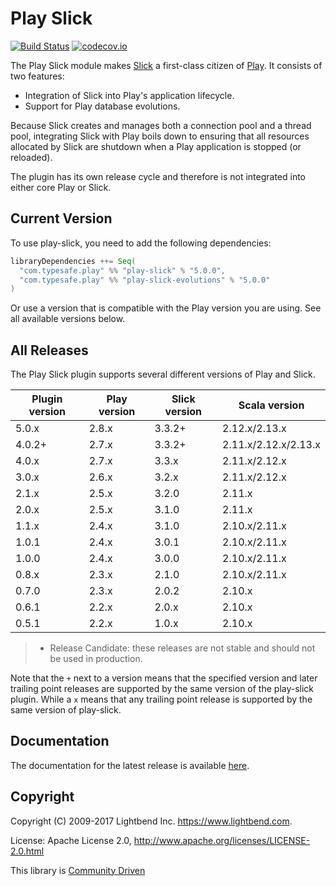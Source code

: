 # Play Slick

[![Build Status](https://travis-ci.org/playframework/play-slick.png?branch=master)](https://travis-ci.org/playframework/play-slick) [![codecov.io](https://codecov.io/github/playframework/play-slick/coverage.svg?branch=master)](https://codecov.io/github/playframework/play-slick?branch=master)

The Play Slick module makes [Slick] a first-class citizen of [Play]. It consists of two features:

- Integration of Slick into Play's application lifecycle.
- Support for Play database evolutions.

Because Slick creates and manages both a connection pool and a thread pool, integrating Slick with Play boils down to ensuring that all resources allocated by Slick are shutdown when a Play application is stopped (or reloaded).

[Play]: https://www.playframework.com
[Slick]: https://scala-slick.org/

The plugin has its own release cycle and therefore is not integrated into either core Play or Slick.

## Current Version

To use play-slick, you need to add the following dependencies:

```scala
libraryDependencies ++= Seq(
  "com.typesafe.play" %% "play-slick" % "5.0.0",
  "com.typesafe.play" %% "play-slick-evolutions" % "5.0.0"
)
```

Or use a version that is compatible with the Play version you are using. See all available versions below.

## All Releases

The Play Slick plugin supports several different versions of Play and Slick.

| Plugin version | Play version | Slick version | Scala version        |
|----------------|--------------|---------------|----------------------|
| 5.0.x          | 2.8.x        | 3.3.2+        | 2.12.x/2.13.x        |
| 4.0.2+         | 2.7.x        | 3.3.2+        | 2.11.x/2.12.x/2.13.x |
| 4.0.x          | 2.7.x        | 3.3.x         | 2.11.x/2.12.x        |
| 3.0.x          | 2.6.x        | 3.2.x         | 2.11.x/2.12.x        |
| 2.1.x          | 2.5.x        | 3.2.0         | 2.11.x               |
| 2.0.x          | 2.5.x        | 3.1.0         | 2.11.x               |
| 1.1.x          | 2.4.x        | 3.1.0         | 2.10.x/2.11.x        |
| 1.0.1          | 2.4.x        | 3.0.1         | 2.10.x/2.11.x        |
| 1.0.0          | 2.4.x        | 3.0.0         | 2.10.x/2.11.x        |
| 0.8.x          | 2.3.x        | 2.1.0         | 2.10.x/2.11.x        |
| 0.7.0          | 2.3.x        | 2.0.2         | 2.10.x               |
| 0.6.1          | 2.2.x        | 2.0.x         | 2.10.x               |
| 0.5.1          | 2.2.x        | 1.0.x         | 2.10.x               |

> * Release Candidate: these releases are not stable and should not be used in production.

Note that the `+` next to a version means that the specified version and later trailing point releases are supported by the same version of the play-slick plugin. While a `x` means that any trailing point release is supported by the same version of play-slick.

## Documentation

The documentation for the latest release is available [here](https://www.playframework.com/documentation/latest/PlaySlick).

## Copyright

Copyright (C) 2009-2017 Lightbend Inc. <https://www.lightbend.com>.

License: Apache License 2.0, <http://www.apache.org/licenses/LICENSE-2.0.html>

This library is [Community Driven](https://developer.lightbend.com/docs/introduction/getting-help/support-terminology.html)
